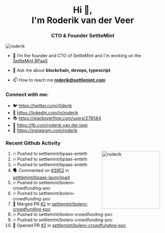 <h1 align="center">Hi 👋,<br/> I'm Roderik van der Veer</h1>
<h3 align="center">CTO & Founder SettleMint</h3>

<p align="left"> <img src="https://komarev.com/ghpvc/?username=roderik" alt="roderik" /> </p>

- 🔭 I’m the founder and CTO of SettleMint and I'm working on the [SettleMint BPaaS](https://settlemint.com)

- 💬 Ask me about **blockchain, devops, typescript**

- 📫 How to reach me **roderik@settlemint.com**



### Connect with me:

- 🐦 https://twitter.com/r0derik
- 🏢 https://linkedin.com/in/roderik
- 📚 https://stackoverflow.com/users/278584
- 🙊 https://fb.com/roderik.van.der.veer
- 📸 https://instagram.com/roderik

### Recent Github Activity
<img src="https://github-readme-stats.vercel.app/api?username=roderik&show_icons=true&count_private=true" alt="roderik" align="right" height="190" />

<!--START_SECTION:activity-->
1. 🔥 Pushed to settlemint/bpaas-enteth
2. 🔥 Pushed to settlemint/bpaas-enteth
3. 🔥 Pushed to settlemint/bpaas-enteth
4. 🗣 Commented on [#3952](https://github.com/settlemint/bpaas-launchpad/issues/3952) in [settlemint/bpaas-launchpad](https://github.com/settlemint/bpaas-launchpad)
5. 🔥 Pushed to settlemint/bolero-crowdfunding-poc
6. 🔥 Pushed to settlemint/bolero-crowdfunding-poc
7. 🎉 Merged PR [#2](https://github.com/settlemint/bolero-crowdfunding-poc/pull/2) in [settlemint/bolero-crowdfunding-poc](https://github.com/settlemint/bolero-crowdfunding-poc)
8. 🔥 Pushed to settlemint/bolero-crowdfunding-poc
9. 🔥 Pushed to settlemint/bolero-crowdfunding-poc
10. 💪 Opened PR [#2](https://github.com/settlemint/bolero-crowdfunding-poc/pull/2) in [settlemint/bolero-crowdfunding-poc](https://github.com/settlemint/bolero-crowdfunding-poc)
<!--END_SECTION:activity-->